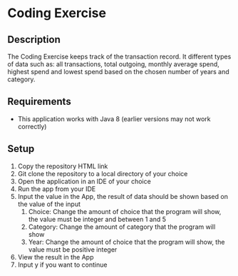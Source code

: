 # Coding Exercise
## Description
The Coding Exercise keeps track of the transaction record. It different types of data such as: all transactions, total outgoing, monthly average spend, highest spend and lowest spend based on the chosen number of years and category.

## Requirements
- This application works with Java 8 (earlier versions may not work correctly)

## Setup
1. Copy the repository HTML link
2. Git clone the repository to a local directory of your choice
3. Open the application in an IDE of your choice
4. Run the app from your IDE
5. Input the value in the App, the result of data should be shown based on the value of the input
   1. Choice: Change the amount of choice that the program will show, the value must be integer and between 1 and 5
   2. Category: Change the amount of category that the program will show
   3. Year: Change the amount of choice that the program will show, the value must be positive integer
6. View the result in the App
7. Input y if you want to continue
